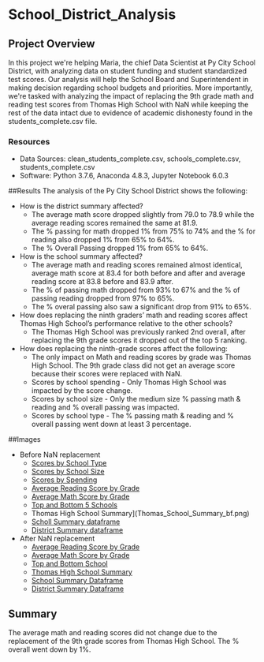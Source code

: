 # School_District_Analysis

## Project Overview
In this project we're helping Maria, the chief Data Scientist at Py City School District, with analyzing data on student funding and student standardized test scores. Our analysis will help the School Board and Superintendent in making decision regarding school budgets and priorities. More importantly, we're tasked with analyzing the impact of replacing the 9th grade math and reading test scores from Thomas High School with NaN while keeping the rest of the data intact due to evidence of academic dishonesty found in the students_complete.csv file.

### Resources
- Data Sources: clean_students_complete.csv, schools_complete.csv, students_complete.csv
- Software: Python 3.7.6, Anaconda 4.8.3, Jupyter Notebook 6.0.3

##Results
The analysis of the Py City School District shows the following:
- How is the district summary affected?
	- The average math score dropped slightly from 79.0 to 78.9 while the average reading scores remained the same at 81.9.
	- The % passing for math dropped 1% from 75% to 74% and the % for reading also dropped 1% from 65% to 64%.
	- The % Overall Passing dropped 1% from 65% to 64%.
- How is the school summary affected?
	- The average math and reading scores remained almost identical, average math score at 83.4 for both before and after and average reading score at 83.8 before and 83.9 after.
	- The % of passing math dropped from 93% to 67% and the % of passing reading dropped from 97% to 65%.
	- The % overal passing also saw a significant drop from 91% to 65%.
- How does replacing the ninth graders’ math and reading scores affect Thomas High School’s performance relative to the other schools?
	- The Thomas High School was previously ranked 2nd overall, after replacing the 9th grade scores it dropped out of the top 5 ranking.
- How does replacing the ninth-grade scores affect the following:
	- The only impact on Math and reading scores by grade was Thomas High School. The 9th grade class did not get an average score because their scores were replaced with NaN. 
	- Scores by school spending - Only Thomas High School was impacted by the score change.
	- Scores by school size - Only the medium size % passing math & reading and % overall passing was impacted.
	- Scores by school type - The % passing math & reading and % overall passing went down at least 3 percentage.
	
##Images
- Before NaN replacement
	- [Scores by School Type](Scores_by_School_Type_BF.png)
	- [Scores by School Size](Scores_by_School_Size_Bf.png)
	- [Scores by Spending](Scores_By_Spending_BF.png)
	- [Average Reading Score by Grade](Ave_Reading_Score_By_Grade_Bf.png)
	- [Average Math Score by Grade](Ave_Math_Score_By_Grade_bf.png)
	- [Top and Bottom 5 Schools](Top_Bottom_5_School_BF.png)
	- Thomas High School Summary](Thomas_School_Summary_bf.png)
	- [Scholl Summary dataframe](school_summary_df_before.png)
	- [District Summary dataframe](dist_summary_df_before.png)
- After NaN replacement
	- [Average Reading Score by Grade](Ave_Reading_Score_By_Grade_After.png)
	- [Average Math Score by Grade](Ave_Math_Score_By_Grade_After.png)
	- [Top and Bottom School](Top_Bottom_5_School_After.png)
	- [Thomas High School Summary](Thomas_School_Summary_after.png)
	- [School Summary Dataframe](school_summary_df_after.png)
	- [District Summary Dataframe](dist_summary_df_after.png)

## Summary
The average math and reading scores did not change due to the replacement of the 9th grade scores from Thomas High School. The % overall went down by 1%.


